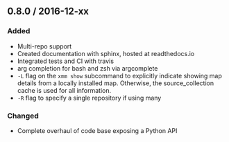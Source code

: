 ##  0.8.0 / 2016-12-xx

### Added
* Multi-repo support
* Created documentation with sphinx, hosted at readthedocs.io
* Integrated tests and CI with travis
* arg completion for bash and zsh via argcomplete
* `-L` flag on the `xmm show` subcommand to explicitly indicate showing map details from a locally installed map. Otherwise, the source_collection cache is used for all information. 
* `-R` flag to specify a single repository if using many

### Changed
* Complete overhaul of code base exposing a Python API